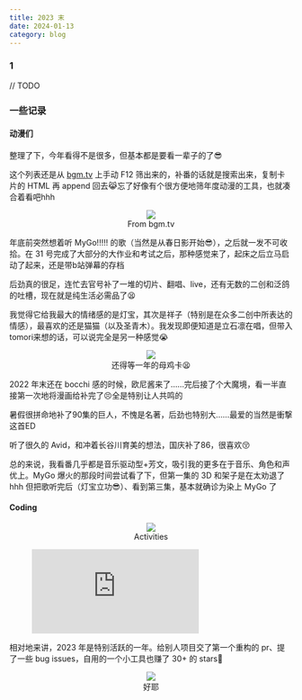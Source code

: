 ```yaml
---
title: 2023 末
date: 2024-01-13
category: blog
---
```


### 1

// TODO

### 一些记录

#### 动漫们

整理了下，今年看得不是很多，但基本都是要看一辈子的了😎

这个列表还是从 [bgm.tv] 上手动 F12 筛出来的，补番的话就是搜索出来，复制卡片的 HTML 再 append 回去😹忘了好像有个很方便地筛年度动漫的工具，也就凑合着看吧hhh

<figure align="center"><img src="/img/diary/23-anime.webp"/><figcaption>
 From bgm.tv
</figcaption></figure>

年底前突然想着听 MyGo!!!!! 的歌（当然是从春日影开始😎），之后就一发不可收拾。在 31 号完成了大部分的大作业和考试之后，那种感觉来了，起床之后立马启动了起来，还是带b站弹幕的存档

后劲真的很足，连忙去官号补了一堆的切片、翻唱、live，还有无数的二创和泛鸽的吐槽，现在就是纯生活必需品了😫

我觉得它给我最大的情绪感的是灯宝，其次是祥子（特别是在众多二创中所表达的情感），最喜欢的还是猫猫（以及圣青木）。我发现即便知道是立石凛在唱，但带入tomori来想的话，可以说完全是另一种感觉😭

<figure align="center"><img src="/img/diary/mygo-meme.webp"/><figcaption>
还得等一年的母鸡卡😫
</figcaption></figure>

2022 年末还在 bocchi 感的时候，欧尼酱来了……完后接了个大魔境，看一半直接第一次地将漫画给补完了😣全是特别让人共鸣的

暑假很拼命地补了90集的巨人，不愧是名著，后劲也特别大……最爱的当然是衝撃这首ED

听了很久的 Avid，和冲着长谷川育美的想法，国庆补了86，很喜欢😚

总的来说，我看番几乎都是音乐驱动型+芳文，吸引我的更多在于音乐、角色和声优上。MyGo 爆火的那段时间尝试看了下，但第一集的 3D 和架子是在太劝退了hhh 但把歌听完后（灯宝立功😎）、看到第三集，基本就确诊为染上 MyGo 了

#### Coding

<figure align="center"><img src="/img/diary/2023-time.webp"/><figcaption>
Activities
</figcaption></figure>

<figure><embed style="width: 70%" src="https://wakatime.com/share/@Chilfish/171112ac-ec19-44f7-a3df-d3c8626cdccb.svg"></embed></figure>

相对地来讲，2023 年是特别活跃的一年。给别人项目交了第一个重构的 pr、提了一些 bug issues，自用的一个小工具也赚了 30+ 的 stars🥳

<figure align="center"><img src="/img/diary/2023-weibo-archiver.webp"/><figcaption>
 好耶
</figcaption></figure>

[bgm.tv]: https://bgm.tv/anime/browser/airtime/2023?sort=rank
